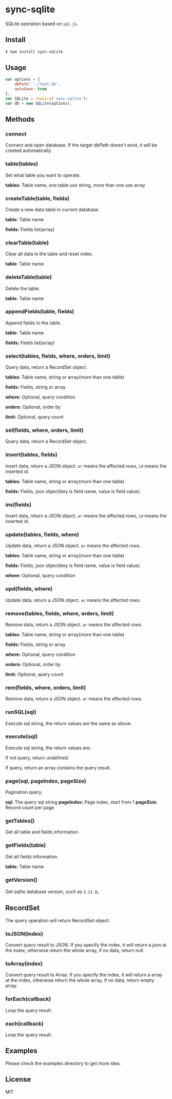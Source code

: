 # sync-sqlite

SQLite operation based on `sql.js`.

## Install

```bash
$ npm install sync-sqlite
```

## Usage

```javascript
var options = {
    dbPath: './test.db',
    autoSave: true
};
var SQLite = require('sync-sqlite');
var db = new SQLite(options);
```

## Methods

### connect

Connect and open database. If the target dbPath doesn't exist, it will be created automatically.

### table(tables)

Set what table you want to operate.

**tables:** Table name, one table use string, more than one use array

### createTable(table, fields)

Create a new data table in current database.

**table:** Table name

**fields:** Fields list(array)

### clearTable(table)

Clear all data in the table and reset index.

**table:** Table name

### deleteTable(table)

Delete the table.

**table:** Table name

### appendFields(table, fields)

Append fields to the table.

**table:** Table name

**fields:** Fields list(array)

### select(tables, fields, where, orders, limit)

Query data, return a RecordSet object.

**tables:** Table name, string or array(more than one table)

**fields:** Fields, string or array

**where:** Optional, query condition

**orders:** Optional, order by

**limit:** Optional, query count

### sel(fields, where, orders, limit)

Query data, return a RecordSet object.

### insert(tables, fields)

Insert data, return a JSON object. `ar` means the affected rows, `id` means the inserted id.

**tables:** Table name, string or array(more than one table)

**fields:** Fields, json object(key is field name, value is field value).

### ins(fields)

Insert data, return a JSON object. `ar` means the affected rows, `id` means the inserted id.

### update(tables, fields, where)

Update data, return a JSON object. `ar` means the affected rows.

**tables:** Table name, string or array(more than one table)

**fields:** Fields, json object(key is field name, value is field value).

**where:** Optional, query condition

### upd(fields, where)

Update data, return a JSON object. `ar` means the affected rows.

### remove(tables, fields, where, orders, limit)

Remove data, return a JSON object. `ar` means the affected rows.

**tables:** Table name, string or array(more than one table)

**fields:** Fields, string or array

**where:** Optional, query condition

**orders:** Optional, order by

**limit:** Optional, query count

### rem(fields, where, orders, limit)

Remove data, return a JSON object. `ar` means the affected rows.

### runSQL(sql)

Execute sql string, the return values are the same as above.

### execute(sql)

Execute sql string, the return values are:

If not query, return undefined.

If query, return an array contains the query result.

### page(sql, pageIndex, pageSize)

Pagination query.

**sql:** The query sql string
**pageIndex:** Page index, start from 1
**pageSize:** Record count per page

### getTables()

Get all table and fields information.

### getFields(table)

Get all fields information.

**table:** Table name

### getVersion()

Get sqlite database version, such as `3.11.0`。

## RecordSet

The query operation will return RecordSet object.

### toJSON(index)

Convert query result to JSON. If you specify the index, it will return a json at the index, otherwise return the whole array, if no data, return null.

### toArray(index)

Convert query result to Array. If you specify the index, it will return a array at the index, otherwise return the whole array, if no data, return empty array.

### forEach(callback)

Loop the query result.

### each(callback)

Loop the query result.

## Examples

Please check the examples directory to get more idea.

## License

MIT